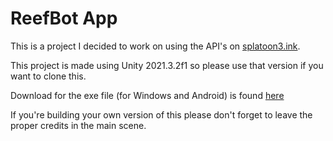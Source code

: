 # ReefBot App

This is a project I decided to work on using the API's on [splatoon3.ink](https://splatoon3.ink/).

This project is made using Unity 2021.3.2f1 so please use that version if you want to clone this.

Download for the exe file (for Windows and Android) is found [here](https://drive.google.com/drive/folders/1l749zW0BR8PrLZ8vd_dlCsjsoQVPfdS3?usp=share_link)

If you're building your own version of this please don't forget to leave the proper credits in the main scene.
